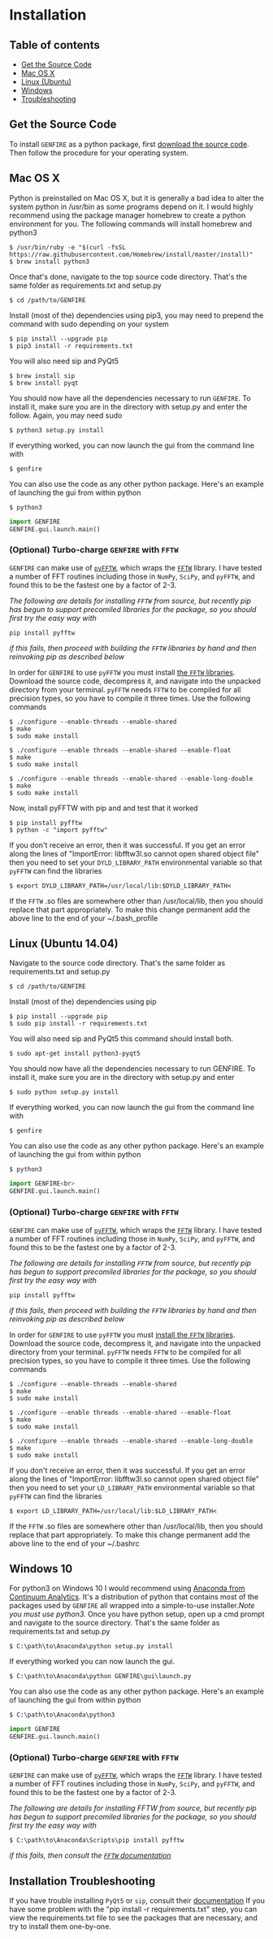 # Installation

## Table of contents

- [Get the Source Code](#get-the-source-code)
- [Mac OS X](#mac)
- [Linux (Ubuntu)](#linux)
- [Windows](#windows)
- [Troubleshooting](#troubleshooting)
## Get the Source Code

To install `GENFIRE` as a python package, first 
[download the source code](www.github.com/genfire-em). Then follow the procedure for 
your operating system.

<a name = "mac"></a>

## Mac OS X

Python is preinstalled on Mac OS X, but it is generally a bad idea to alter the system
python in /usr/bin as some programs depend on it. I would highly recommend using the
package manager homebrew to create a python environment for you. The following
commands will install homebrew and python3

~~~
$ /usr/bin/ruby -e "$(curl -fsSL https://raw.githubusercontent.com/Homebrew/install/master/install)"
$ brew install python3
~~~

Once that's done, navigate to the top source code directory. That's the same
folder as requirements.txt and setup.py

~~~
$ cd /path/to/GENFIRE
~~~

Install (most of the) dependencies using pip3, you may need to prepend the command with sudo depending on your system

~~~
$ pip install --upgrade pip
$ pip3 install -r requirements.txt
~~~

You will also need sip and PyQt5		

~~~
$ brew install sip
$ brew install pyqt
~~~

You should now have all the dependencies necessary to run `GENFIRE`. To install it, make
sure you are in the directory with setup.py and enter the follow. Again, you may need sudo

~~~
$ python3 setup.py install
~~~

If everything worked, you can now launch the gui from the command line with

~~~
$ genfire
~~~

You can also use the code as any other python package. Here's an example of launching the gui from within python

~~~
$ python3
~~~

~~~ python
import GENFIRE
GENFIRE.gui.launch.main()
~~~

### (Optional) Turbo-charge `GENFIRE` with `FFTW`

`GENFIRE` can make use of [`pyFFTW`](https://pypi.python.org/pypi/pyFFTW), which wraps the [`FFTW`](http://www.fftw.org/) library. I have tested a number of
FFT routines including those in `NumPy`, `SciPy`, and `pyFFTW`, and found this to be the fastest one by a factor of 2-3.

*The following are details for installing `FFTW` from source, but recently pip has begun to support precomiled libraries for the package, so you should first try the easy way with*

~~~
pip install pyfftw
~~~

*if this fails, then proceed with building the `FFTW` libraries by hand and then reinvoking pip as described below*

In order for `GENFIRE` to use `pyFFTW` you must install [the `FFTW` libraries](http://www.fftw.org/download.html). Download the source code, decompress it, and navigate into the unpacked directory
from your terminal. `pyFFTW` needs `FFTW` to be compiled for all precision types, so you have to compile it three times.
Use the following commands

~~~
$ ./configure --enable-threads --enable-shared
$ make
$ sudo make install
~~~

~~~
$ ./configure --enable threads --enable-shared --enable-float
$ make
$ sudo make install
~~~

~~~
$ ./configure --enable threads --enable-shared --enable-long-double
$ make
$ sudo make install
~~~

Now, install pyFFTW with pip and and test that it worked

~~~
$ pip install pyfftw
$ python -c "import pyfftw"
~~~

If you don't receive an error, then it was successful. If you get an error along the lines of
"ImportError: libfftw3l.so cannot open shared object file" then you need to set your `DYLD_LIBRARY_PATH`
environmental variable so that `pyFFTW` can find the libraries

~~~
$ export DYLD_LIBRARY_PATH=/usr/local/lib:$DYLD_LIBRARY_PATH<
~~~

If the `FFTW` .so files are somewhere other than /usr/local/lib, then you should replace that part appropriately.
To make this change permanent add the above line to the end of your ~/.bash_profile

<a name = "linux"></a>

## Linux (Ubuntu 14.04)

Navigate to the source code directory. That's the same folder as requirements.txt and setup.py

~~~
$ cd /path/to/GENFIRE
~~~

Install (most of the) dependencies using pip

~~~
$ pip install --upgrade pip
$ sudo pip install -r requirements.txt
~~~

You will also need sip and PyQt5 this command should install both.

~~~
$ sudo apt-get install python3-pyqt5
~~~

You should now have all the dependencies necessary to run GENFIRE. To install it, make
sure you are in the directory with setup.py and enter

~~~
$ sudo python setup.py install
~~~

If everything worked, you can now launch the gui from the command line with

~~~
$ genfire
~~~

You can also use the code as any other python package. Here's an example of launching the gui from within python

~~~
$ python3
~~~

~~~ python
import GENFIRE<br>
GENFIRE.gui.launch.main()
~~~

### (Optional) Turbo-charge `GENFIRE` with `FFTW`

`GENFIRE` can make use of [`pyFFTW`](https://pypi.python.org/pypi/pyFFTW), which wraps the [`FFTW`](www.fftw.org) library. I have tested a number of
FFT routines including those in `NumPy`, `SciPy`, and `pyFFTW`, and found this to be the fastest one by a factor of 2-3.

*The following are details for installing `FFTW` from source, but recently pip has begun to support precomiled libraries for the package, so you should first try the easy way with*

~~~
pip install pyfftw
~~~

*if this fails, then proceed with building the `FFTW` libraries by hand and then reinvoking pip as described below*

In order for `GENFIRE` to use `pyFFTW` you must [install
the `FFTW` libraries](http://www.fftw.org/download.html ). Download the source code, decompress it, and navigate into the unpacked directory
from your terminal. `pyFFTW` needs `FFTW` to be compiled for all precision types, so you have to compile it three times.
Use the following commands

~~~
$ ./configure --enable-threads --enable-shared
$ make
$ sudo make install
~~~

~~~
$ ./configure --enable threads --enable-shared --enable-float
$ make
$ sudo make install
~~~

~~~
$ ./configure --enable threads --enable-shared --enable-long-double
$ make
$ sudo make install
~~~

If you don't receive an error, then it was successful. If you get an error along the lines of
"ImportError: libfftw3l.so cannot open shared object file" then you need to set your `LD_LIBRARY_PATH`
environmental variable so that `pyFFTW` can find the libraries

~~~
$ export LD_LIBRARY_PATH=/usr/local/lib:$LD_LIBRARY_PATH<
~~~

If the `FFTW` .so files are somewhere other than /usr/local/lib, then you should replace that part appropriately.
To make this change permanent add the above line to the end of your ~/.bashrc

<a name="windows"></a>

## Windows 10 

For python3 on Windows 10 I would recommend using [Anaconda from Continuum Analytics](https://www.continuum.io/downloads). It's a distribution of python that contains
most of the packages used by `GENFIRE` all wrapped into a simple-to-use installer.*Note you must use python3.*
Once you have python setup, open up a cmd prompt and navigate to the source directory.
That's the same folder as requirements.txt and setup.py

~~~
$ C:\path\to\Anaconda\python setup.py install
~~~

If everything worked you can now launch the gui.

~~~
$ C:\path\to\Anaconda\python GENFIRE\gui\launch.py
~~~

You can also use the code as any other python package. Here's an example of launching the gui from within python

~~~
$ C:\path\to\Anaconda\python3
~~~

~~~ python
import GENFIRE
GENFIRE.gui.launch.main()
~~~

### (Optional) Turbo-charge `GENFIRE` with `FFTW`

`GENFIRE` can make use of [`pyFFTW`](https://pypi.python.org/pypi/pyFFTW), which wraps the [`FFTW`](www.fftw.org) library. I have tested a number of
FFT routines including those in `NumPy`, `SciPy`, and `pyFFTW`, and found this to be the fastest one by a factor of 2-3.

*The following are details for installing FFTW from source, but recently pip has begun to support precomiled libraries for the package, so you should first try the easy way with*

~~~
$ C:\path\to\Anaconda\Scripts\pip install pyfftw
~~~

*if this fails, then consult the [`FFTW` documentation](www.fftw.org)*

<a name=troubleshooting></a>

## Installation Troubleshooting

If you have trouble installing `PyQt5` or `sip`, consult their [documentation](http://pyqt.sourceforge.net/Docs/PyQt4/installation.html)
If you have some problem with the "pip install -r requirements.txt" step, you can view
the requirements.txt file to see the packages that are necessary, and try to 		install them one-by-one.